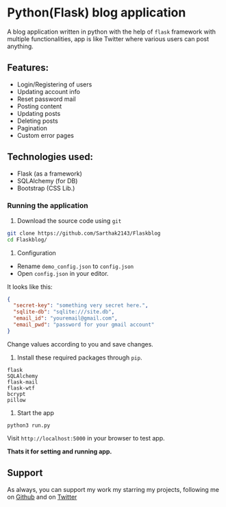 # Python(Flask) blog application 

A blog application written in python with the help of `flask` framework with multiple functionalities, app is like Twitter where various users can post anything.

## Features:

- Login/Registering of users
- Updating account info
- Reset password mail
- Posting content
- Updating posts
- Deleting posts
- Pagination
- Custom error pages

## Technologies used:

- Flask (as a framework)
- SQLAlchemy (for DB)
- Bootstrap (CSS Lib.)

### Running the application

1. Download the source code using `git`

```bash
git clone https://github.com/Sarthak2143/Flaskblog
cd Flaskblog/
```

1. Configuration

- Rename `demo_config.json` to `config.json`
- Open `config.json` in your editor.

It looks like this:

```json
{
  "secret-key": "something very secret here.",
  "sqlite-db": "sqlite:///site.db",
  "email_id": "youremail@gmail.com",
  "email_pwd": "password for your gmail account"
}
```

Change values according to you and save changes.

1. Install these required packages through `pip`.

```
flask
SQLAlchemy
flask-mail
flask-wtf
bcrypt
pillow
```
1. Start the app

```python3
python3 run.py
```

Visit `http://localhost:5000` in your browser to test app.

**Thats it for setting and running app.**

## Support

As always, you can support my work my starring my projects, following me on [Github](https://github.com/Sarthak2143) and on [Twitter](https://twitter.com/voldemort_shin)

